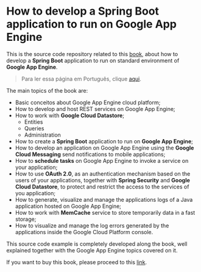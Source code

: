 # How to develop a Spring Boot application to run on Google App Engine 
This is the source code repository related to this [book](https://www.casadocodigo.com.br/products/livro-gae), about how to develop a **Spring Boot** application to run on standard environment of **Google App Engine**. 

> Para ler essa página em Português, clique [aqui](https://github.com/siecola/GAEBookV2Exemplo1/blob/master/README.pt-br.md).



The main topics of the book are:

- Basic conceitos about Google App Engine cloud platform;
- How to develop and host REST services on Google App Engine;
- How to work with **Google Cloud Datastore**;
  - Entities
  - Queries
  - Administration
- How to create a **Spring Boot** application to run on **Google App Engine**;
- How to develop an application on Google App Engine using the **Google Cloud Messaging** send notifications to mobile applications;
- How to **schedule tasks** on Google App Engine to invoke a service on your application;
- How to use **OAuth 2.0**, as an authentication mechanism based on the users of your applications, together with **Spring Security** and **Google Cloud Datastore**, to protect and restrict the access to the services of you application;
- How to generate, visualize and manage the applications logs of a Java application hosted on Google App Engine;
- How to work with **MemCache** service to store temporarily data in a fast storage;
- How to visualize and manage the log errors generated by the applications inside the Google Cloud Platform console.



This source code example is completely developed along the book, well explained together with the Google App Engine topics covered on it.

If you want to buy this book, please proceed to this [link](https://www.casadocodigo.com.br/products/livro-gae).